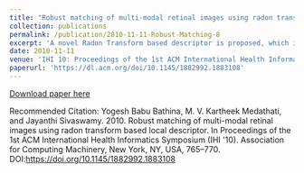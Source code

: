 ```yaml
---
title: "Robust matching of multi-modal retinal images using radon transform based local descriptor"
collection: publications
permalink: /publication/2010-11-11-Robust-Matching-8
excerpt: 'A novel Radon Transform based descriptor is proposed, which is invariant to illumination, rotation and partially to scale.'
date: 2010-11-11
venue: 'IHI 10: Proceedings of the 1st ACM International Health Informatics Symposium'
paperurl: 'https://dl.acm.org/doi/10.1145/1882992.1883108'
---
```


[Download paper here](http://cdn.iiit.ac.in/cdn/cvit.iiit.ac.in/images/ConferencePapers/2010/Yogesh10Robust.pdf)

Recommended Citation: Yogesh Babu Bathina, M. V. Kartheek Medathati, and Jayanthi Sivaswamy. 2010. Robust matching of multi-modal retinal images using radon transform based local descriptor. In Proceedings of the 1st ACM International Health Informatics Symposium (IHI '10). Association for Computing Machinery, New York, NY, USA, 765–770. DOI:https://doi.org/10.1145/1882992.1883108

  

  


